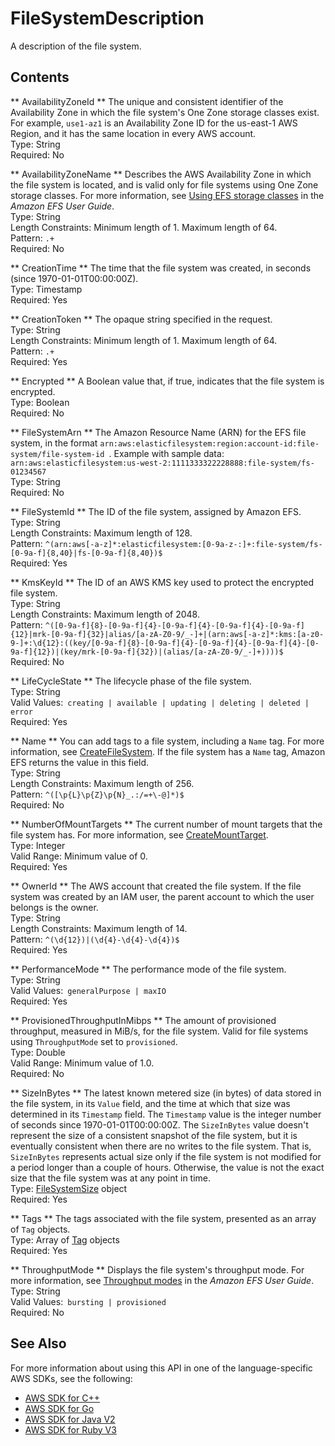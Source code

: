 # FileSystemDescription<a name="API_FileSystemDescription"></a>

A description of the file system\.

## Contents<a name="API_FileSystemDescription_Contents"></a>

 ** AvailabilityZoneId **   <a name="efs-Type-FileSystemDescription-AvailabilityZoneId"></a>
The unique and consistent identifier of the Availability Zone in which the file system's One Zone storage classes exist\. For example, `use1-az1` is an Availability Zone ID for the us\-east\-1 AWS Region, and it has the same location in every AWS account\.  
Type: String  
Required: No

 ** AvailabilityZoneName **   <a name="efs-Type-FileSystemDescription-AvailabilityZoneName"></a>
Describes the AWS Availability Zone in which the file system is located, and is valid only for file systems using One Zone storage classes\. For more information, see [Using EFS storage classes](https://docs.aws.amazon.com/efs/latest/ug/storage-classes.html) in the *Amazon EFS User Guide*\.  
Type: String  
Length Constraints: Minimum length of 1\. Maximum length of 64\.  
Pattern: `.+`   
Required: No

 ** CreationTime **   <a name="efs-Type-FileSystemDescription-CreationTime"></a>
The time that the file system was created, in seconds \(since 1970\-01\-01T00:00:00Z\)\.  
Type: Timestamp  
Required: Yes

 ** CreationToken **   <a name="efs-Type-FileSystemDescription-CreationToken"></a>
The opaque string specified in the request\.  
Type: String  
Length Constraints: Minimum length of 1\. Maximum length of 64\.  
Pattern: `.+`   
Required: Yes

 ** Encrypted **   <a name="efs-Type-FileSystemDescription-Encrypted"></a>
A Boolean value that, if true, indicates that the file system is encrypted\.  
Type: Boolean  
Required: No

 ** FileSystemArn **   <a name="efs-Type-FileSystemDescription-FileSystemArn"></a>
The Amazon Resource Name \(ARN\) for the EFS file system, in the format `arn:aws:elasticfilesystem:region:account-id:file-system/file-system-id `\. Example with sample data: `arn:aws:elasticfilesystem:us-west-2:1111333322228888:file-system/fs-01234567`   
Type: String  
Required: No

 ** FileSystemId **   <a name="efs-Type-FileSystemDescription-FileSystemId"></a>
The ID of the file system, assigned by Amazon EFS\.  
Type: String  
Length Constraints: Maximum length of 128\.  
Pattern: `^(arn:aws[-a-z]*:elasticfilesystem:[0-9a-z-:]+:file-system/fs-[0-9a-f]{8,40}|fs-[0-9a-f]{8,40})$`   
Required: Yes

 ** KmsKeyId **   <a name="efs-Type-FileSystemDescription-KmsKeyId"></a>
The ID of an AWS KMS key used to protect the encrypted file system\.  
Type: String  
Length Constraints: Maximum length of 2048\.  
Pattern: `^([0-9a-f]{8}-[0-9a-f]{4}-[0-9a-f]{4}-[0-9a-f]{4}-[0-9a-f]{12}|mrk-[0-9a-f]{32}|alias/[a-zA-Z0-9/_-]+|(arn:aws[-a-z]*:kms:[a-z0-9-]+:\d{12}:((key/[0-9a-f]{8}-[0-9a-f]{4}-[0-9a-f]{4}-[0-9a-f]{4}-[0-9a-f]{12})|(key/mrk-[0-9a-f]{32})|(alias/[a-zA-Z0-9/_-]+))))$`   
Required: No

 ** LifeCycleState **   <a name="efs-Type-FileSystemDescription-LifeCycleState"></a>
The lifecycle phase of the file system\.  
Type: String  
Valid Values:` creating | available | updating | deleting | deleted | error`   
Required: Yes

 ** Name **   <a name="efs-Type-FileSystemDescription-Name"></a>
You can add tags to a file system, including a `Name` tag\. For more information, see [CreateFileSystem](API_CreateFileSystem.md)\. If the file system has a `Name` tag, Amazon EFS returns the value in this field\.   
Type: String  
Length Constraints: Maximum length of 256\.  
Pattern: `^([\p{L}\p{Z}\p{N}_.:/=+\-@]*)$`   
Required: No

 ** NumberOfMountTargets **   <a name="efs-Type-FileSystemDescription-NumberOfMountTargets"></a>
The current number of mount targets that the file system has\. For more information, see [CreateMountTarget](API_CreateMountTarget.md)\.  
Type: Integer  
Valid Range: Minimum value of 0\.  
Required: Yes

 ** OwnerId **   <a name="efs-Type-FileSystemDescription-OwnerId"></a>
The AWS account that created the file system\. If the file system was created by an IAM user, the parent account to which the user belongs is the owner\.  
Type: String  
Length Constraints: Maximum length of 14\.  
Pattern: `^(\d{12})|(\d{4}-\d{4}-\d{4})$`   
Required: Yes

 ** PerformanceMode **   <a name="efs-Type-FileSystemDescription-PerformanceMode"></a>
The performance mode of the file system\.  
Type: String  
Valid Values:` generalPurpose | maxIO`   
Required: Yes

 ** ProvisionedThroughputInMibps **   <a name="efs-Type-FileSystemDescription-ProvisionedThroughputInMibps"></a>
The amount of provisioned throughput, measured in MiB/s, for the file system\. Valid for file systems using `ThroughputMode` set to `provisioned`\.  
Type: Double  
Valid Range: Minimum value of 1\.0\.  
Required: No

 ** SizeInBytes **   <a name="efs-Type-FileSystemDescription-SizeInBytes"></a>
The latest known metered size \(in bytes\) of data stored in the file system, in its `Value` field, and the time at which that size was determined in its `Timestamp` field\. The `Timestamp` value is the integer number of seconds since 1970\-01\-01T00:00:00Z\. The `SizeInBytes` value doesn't represent the size of a consistent snapshot of the file system, but it is eventually consistent when there are no writes to the file system\. That is, `SizeInBytes` represents actual size only if the file system is not modified for a period longer than a couple of hours\. Otherwise, the value is not the exact size that the file system was at any point in time\.   
Type: [FileSystemSize](API_FileSystemSize.md) object  
Required: Yes

 ** Tags **   <a name="efs-Type-FileSystemDescription-Tags"></a>
The tags associated with the file system, presented as an array of `Tag` objects\.  
Type: Array of [Tag](API_Tag.md) objects  
Required: Yes

 ** ThroughputMode **   <a name="efs-Type-FileSystemDescription-ThroughputMode"></a>
Displays the file system's throughput mode\. For more information, see [Throughput modes](https://docs.aws.amazon.com/efs/latest/ug/performance.html#throughput-modes) in the *Amazon EFS User Guide*\.   
Type: String  
Valid Values:` bursting | provisioned`   
Required: No

## See Also<a name="API_FileSystemDescription_SeeAlso"></a>

For more information about using this API in one of the language\-specific AWS SDKs, see the following:
+  [AWS SDK for C\+\+](https://docs.aws.amazon.com/goto/SdkForCpp/elasticfilesystem-2015-02-01/FileSystemDescription) 
+  [AWS SDK for Go](https://docs.aws.amazon.com/goto/SdkForGoV1/elasticfilesystem-2015-02-01/FileSystemDescription) 
+  [AWS SDK for Java V2](https://docs.aws.amazon.com/goto/SdkForJavaV2/elasticfilesystem-2015-02-01/FileSystemDescription) 
+  [AWS SDK for Ruby V3](https://docs.aws.amazon.com/goto/SdkForRubyV3/elasticfilesystem-2015-02-01/FileSystemDescription) 
